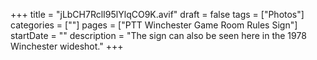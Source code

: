 +++
title = "jLbCH7RclI95lYlqCO9K.avif"
draft = false
tags = ["Photos"]
categories = [""]
pages = ["PTT Winchester Game Room Rules Sign"]
startDate = ""
description = "The sign can also be seen here in the 1978 Winchester wideshot."
+++
